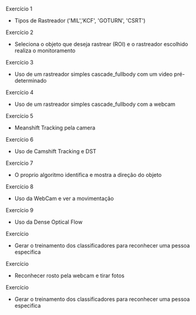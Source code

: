 Exercício 1
  - Tipos de Rastreador ('MIL','KCF', 'GOTURN', 'CSRT')

Exercício 2
  - Seleciona o objeto que deseja rastrear (ROI) e o rastreador escolhido realiza o monitoramento 

Exercício 3
  - Uso de um rastreador simples cascade_fullbody com um video pré-determinado

Exercício 4
  - Uso de um rastreador simples cascade_fullbody com a webcam

Exercício 5
  - Meanshift Tracking pela camera 

Exercício 6
  - Uso de Camshift Tracking e DST

Exercício 7
  - O proprio algoritmo identifica e mostra a direção do objeto

Exercício 8
  - Uso da WebCam e ver a movimentação

Exercício 9
  - Uso da Dense Optical Flow

Exercício 
  - Gerar o treinamento dos classificadores para reconhecer uma pessoa especifica

Exercício 
  - Reconhecer rosto pela webcam e tirar fotos

Exercício 
  - Gerar o treinamento dos classificadores para reconhecer uma pessoa especifica
